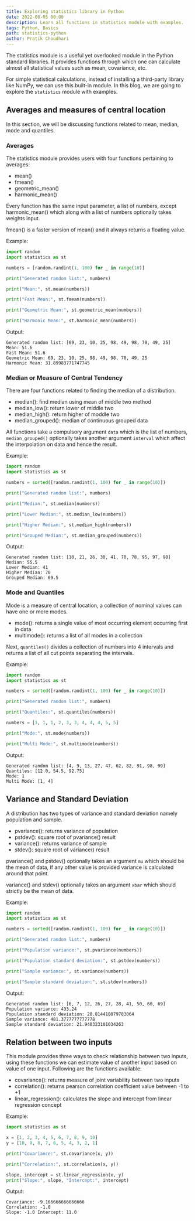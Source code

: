 ```yaml
---
title: Exploring statistics library in Python
date: 2022-06-05 00:00
description: Learn all functions in statistics module with examples.
tags: Python, Basics
path: statistics-python
author: Pratik Choudhari
---
```


The statistics module is a useful yet overlooked module in the Python standard libraries. It provides functions through which one can calculate almost all statistical values such as mean, covariance, etc. 

For simple statistical calculations, instead of installing a third-party library like NumPy, we can use this built-in module. In this blog, we are going to explore the `statistics` module with examples.

## Averages and measures of central location

In this section, we will be discussing functions related to mean, median, mode and quantiles.

### Averages

The statistics module provides users with four functions pertaining to averages:
- mean()
- fmean()
- geometric_mean()
- harmonic_mean()

Every function has the same input parameter, a list of numbers, except harmonic_mean() which along with a list of numbers optionally takes weights input.

fmean() is a faster version of mean() and it always returns a floating value.

Example:

```python
import random
import statistics as st

numbers = [random.randint(1, 100) for _ in range(10)]

print("Generated random list:", numbers)

print("Mean:", st.mean(numbers))

print("Fast Mean:", st.fmean(numbers))

print("Geometric Mean:", st.geometric_mean(numbers))

print("Harmonic Mean:", st.harmonic_mean(numbers))
```

Output:
```console
Generated random list: [69, 23, 10, 25, 98, 49, 98, 70, 49, 25]
Mean: 51.6
Fast Mean: 51.6
Geometric Mean: 69, 23, 10, 25, 98, 49, 98, 70, 49, 25
Harmonic Mean: 31.89983771747745
```

### Median or Measure of Central Tendency

There are four functions related to finding the median of a distribution.

- median(): find median using mean of middle two method
- median_low(): return lower of middle two
- median_high(): return higher of moddle two
- median_grouped(): median of continuous grouped data

All functions take a compulsory argument `data` which is the list of numbers, `median_grouped()` optionally takes another argument `interval` which affect the interpolation on data and hence the result.

Example:

```python
import random
import statistics as st

numbers = sorted([random.randint(1, 100) for _ in range(10)])

print("Generated random list:", numbers)

print("Median:", st.median(numbers))

print("Lower Median:", st.median_low(numbers))

print("Higher Median:", st.median_high(numbers))

print("Grouped Median:", st.median_grouped(numbers))
```

Output:

```console
Generated random list: [10, 21, 26, 30, 41, 70, 78, 95, 97, 98]
Median: 55.5
Lower Median: 41
Higher Median: 70
Grouped Median: 69.5
```

### Mode and Quantiles

Mode is a measure of central location, a collection of nominal values can have one or more modes.
- mode(): returns a single value of most occurring element occurring first in data
- multimode(): returns a list of all modes in a collection

Next, `quantiles()` divides a collection of numbers into 4 intervals and returns a list of all cut points separating the intervals.

Example:

```python
import random
import statistics as st

numbers = sorted([random.randint(1, 100) for _ in range(10)])

print("Generated random list:", numbers)

print("Quantiles:", st.quantiles(numbers))

numbers = [1, 1, 1, 2, 3, 3, 4, 4, 4, 5, 5]

print("Mode:", st.mode(numbers))

print("Multi Mode:", st.multimode(numbers))
```

Output:

```console
Generated random list: [4, 9, 13, 27, 47, 62, 82, 91, 98, 99]
Quantiles: [12.0, 54.5, 92.75]
Mode: 1
Multi Mode: [1, 4]
```

## Variance and Standard Deviation

A distribution has two types of variance and standard deviation namely population and sample.
- pvariance(): returns variance of population
- pstdev(): square root of pvariance() result
- variance(): returns variance of sample
- stdev(): square root of variance() result

pvariance() and pstdev() optionally takes an argument `mu` which should be the mean of data, if any other value is provided variance is calculated around that point.

variance() and stdev() optionally takes an argument `xbar` which should strictly be the mean of data.

Example:

```python
import random
import statistics as st

numbers = sorted([random.randint(1, 100) for _ in range(10)])

print("Generated random list:", numbers)

print("Population variance:", st.pvariance(numbers))

print("Population standard deviation:", st.pstdev(numbers))

print("Sample variance:", st.variance(numbers))

print("Sample standard deviation:", st.stdev(numbers))
```

Output:

```console
Generated random list: [6, 7, 12, 26, 27, 28, 41, 50, 60, 69]
Population variance: 433.24
Population standard deviation: 20.814418079783064
Sample variance: 481.3777777777778
Sample standard deviation: 21.940323101034263
```

## Relation between two inputs

This module provides three ways to check relationship between two inputs, using these functions we can estimate value of another input based on value of one input. Following are the functions available:
- covariance(): returns measure of joint variability between two inputs
- correlation(): returns pearson correlation coefficient value between -1 to +1 
- linear_regression(): calculates the slope and intercept from linear regression concept

Example:

```python
import statistics as st

x = [1, 2, 3, 4, 5, 6, 7, 8, 9, 10]
y = [10, 9, 8, 7, 6, 5, 4, 3, 2, 1]

print("Covariance:", st.covariance(x, y))

print("Correlation:", st.correlation(x, y))

slope, intercept = st.linear_regression(x, y)
print("Slope:", slope, "Intercept:", intercept)

```

Output:

```console
Covariance: -9.166666666666666
Correlation: -1.0
Slope: -1.0 Intercept: 11.0
```
